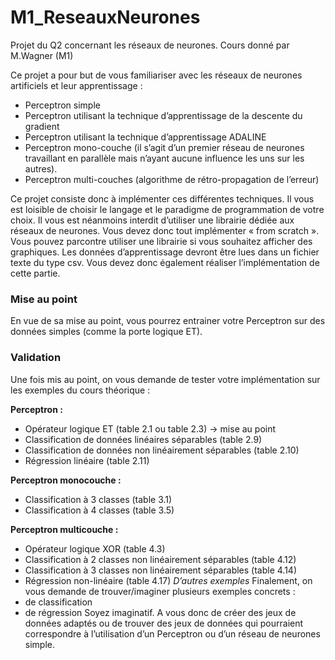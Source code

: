 # M1_ReseauxNeurones
Projet du Q2 concernant les réseaux de neurones. Cours donné par M.Wagner (M1)

Ce projet a pour but de vous familiariser avec les réseaux de neurones artificiels et leur
apprentissage :
- Perceptron simple
- Perceptron utilisant la technique d’apprentissage de la descente du gradient
- Perceptron utilisant la technique d’apprentissage ADALINE
- Perceptron mono-couche (il s’agit d’un premier réseau de neurones travaillant en parallèle mais n’ayant aucune influence les uns sur les autres).
- Perceptron multi-couches (algorithme de rétro-propagation de l’erreur)

Ce projet consiste donc à implémenter ces différentes techniques. Il vous est loisible de choisir le
langage et le paradigme de programmation de votre choix. Il vous est néanmoins interdit d’utiliser
une librairie dédiée aux réseaux de neurones. Vous devez donc tout implémenter « from scratch ».
Vous pouvez parcontre utiliser une librairie si vous souhaitez afficher des graphiques.
Les données d’apprentissage devront être lues dans un fichier texte du type csv. Vous devez donc
également réaliser l’implémentation de cette partie.

### Mise au point
En vue de sa mise au point, vous pourrez entrainer votre Perceptron sur des données simples
(comme la porte logique ET).

### Validation 
Une fois mis au point, on vous demande de tester votre implémentation sur les exemples du cours
théorique :

**Perceptron :**
- Opérateur logique ET (table 2.1 ou table 2.3) → mise au point
- Classification de données linéaires séparables (table 2.9)
- Classification de données non linéairement séparables (table 2.10)
- Régression linéaire (table 2.11)

**Perceptron monocouche :**
- Classification à 3 classes (table 3.1)
- Classification à 4 classes (table 3.5)

**Perceptron multicouche :**
- Opérateur logique XOR (table 4.3)
- Classification à 2 classes non linéairement séparables (table 4.12)
- Classification à 3 classes non linéairement séparables (table 4.14)
- Régression non-linéaire (table 4.17)
*D’autres exemples*
Finalement, on vous demande de trouver/imaginer plusieurs exemples concrets :
- de classification
- de régression
Soyez imaginatif. A vous donc de créer des jeux de données adaptés ou de trouver des jeux de
données qui pourraient correspondre à l’utilisation d’un Perceptron ou d’un réseau de neurones
simple.
